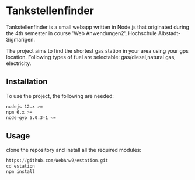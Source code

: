 # Tankstellenfinder

Tankstellenfinder is a small webapp written in Node.js that originated during the 4th semester in course 'Web Anwendungen2', Hochschule Albstadt-Sigmarigen.

The project aims to find the shortest gas station in your area using your gps location. Following types of fuel are selectable: gas/diesel,natural gas, electricity.
## Installation

To use the project, the following are needed:

```bash
nodejs 12.x >=
npm 6.x >=
node-gyp 5.0.3-1 <=
```

## Usage
clone the repository and install all the required modules:
```python
https://github.com/WebAnw2/estation.git
cd estation
npm install
```